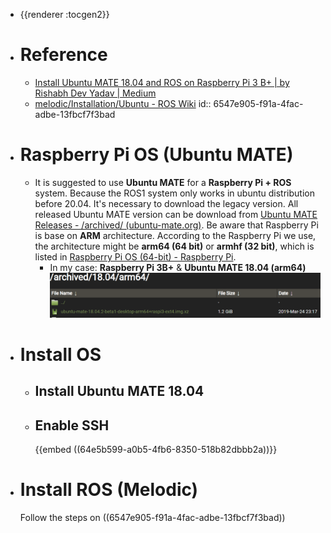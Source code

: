 - {{renderer :tocgen2}}
- # Reference
	- [Install Ubuntu MATE 18.04 and ROS on Raspberry Pi 3 B+ | by Rishabh Dev Yadav | Medium](https://rishabhdevyadav.medium.com/install-ubuntu-mate-18-04-and-ros-on-raspberry-pi-3-b-7ff84688fa37)
	- [melodic/Installation/Ubuntu - ROS Wiki](http://wiki.ros.org/melodic/Installation/Ubuntu)
	  id:: 6547e905-f91a-4fac-adbe-13fbcf7f3bad
- # Raspberry Pi OS (Ubuntu MATE)
	- It is suggested to use **Ubuntu MATE** for a **Raspberry Pi + ROS** system. Because the ROS1 system only works in ubuntu distribution before 20.04. It's necessary to download the legacy version. All released Ubuntu MATE version can be download from [Ubuntu MATE Releases - /archived/ (ubuntu-mate.org)](https://releases.ubuntu-mate.org/archived/). Be aware that Raspberry Pi is base on **ARM** architecture. According to the Raspberry Pi we use, the architecture might be **arm64 (64 bit)** or **armhf (32 bit)**, which is listed in [Raspberry Pi OS (64-bit) - Raspberry Pi](https://www.raspberrypi.com/news/raspberry-pi-os-64-bit/).
		- In my case: **Raspberry Pi 3B+** & **Ubuntu MATE 18.04 (arm64)**
		  ![image.png](../assets/image_1699206476922_0.png)
- # Install OS
	- ## Install Ubuntu MATE 18.04
	- ## Enable SSH
	  {{embed ((64e5b599-a0b5-4fb6-8350-518b82dbbb2a))}}
- # Install ROS (Melodic)
  Follow the steps on ((6547e905-f91a-4fac-adbe-13fbcf7f3bad))